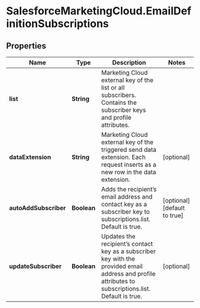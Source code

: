 # SalesforceMarketingCloud.EmailDefinitionSubscriptions

## Properties
Name | Type | Description | Notes
------------ | ------------- | ------------- | -------------
**list** | **String** | Marketing Cloud external key of the list or all subscribers. Contains the subscriber keys and profile attributes. | 
**dataExtension** | **String** | Marketing Cloud external key of the triggered send data extension. Each request inserts as a new row in the data extension. | [optional] 
**autoAddSubscriber** | **Boolean** | Adds the recipient’s email address and contact key as a subscriber key to subscriptions.list. Default is true. | [optional] [default to true]
**updateSubscriber** | **Boolean** | Updates the recipient’s contact key as a subscriber key with the provided email address and profile attributes to subscriptions.list. Default is true. | [optional] 


